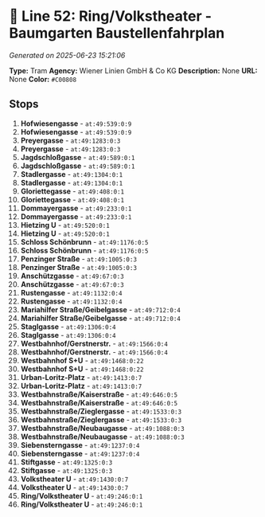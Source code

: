 # 🚊 Line 52: Ring/Volkstheater - Baumgarten Baustellenfahrplan

*Generated on 2025-06-23 15:21:06*

**Type:** Tram
**Agency:** Wiener Linien GmbH & Co KG
**Description:** None
**URL:** None
**Color:** `#C00808`

## Stops

1. **Hofwiesengasse** - `at:49:539:0:9`
2. **Hofwiesengasse** - `at:49:539:0:9`
3. **Preyergasse** - `at:49:1283:0:3`
4. **Preyergasse** - `at:49:1283:0:3`
5. **Jagdschloßgasse** - `at:49:589:0:1`
6. **Jagdschloßgasse** - `at:49:589:0:1`
7. **Stadlergasse** - `at:49:1304:0:1`
8. **Stadlergasse** - `at:49:1304:0:1`
9. **Gloriettegasse** - `at:49:408:0:1`
10. **Gloriettegasse** - `at:49:408:0:1`
11. **Dommayergasse** - `at:49:233:0:1`
12. **Dommayergasse** - `at:49:233:0:1`
13. **Hietzing U** - `at:49:520:0:1`
14. **Hietzing U** - `at:49:520:0:1`
15. **Schloss Schönbrunn** - `at:49:1176:0:5`
16. **Schloss Schönbrunn** - `at:49:1176:0:5`
17. **Penzinger Straße** - `at:49:1005:0:3`
18. **Penzinger Straße** - `at:49:1005:0:3`
19. **Anschützgasse** - `at:49:67:0:3`
20. **Anschützgasse** - `at:49:67:0:3`
21. **Rustengasse** - `at:49:1132:0:4`
22. **Rustengasse** - `at:49:1132:0:4`
23. **Mariahilfer Straße/Geibelgasse** - `at:49:712:0:4`
24. **Mariahilfer Straße/Geibelgasse** - `at:49:712:0:4`
25. **Staglgasse** - `at:49:1306:0:4`
26. **Staglgasse** - `at:49:1306:0:4`
27. **Westbahnhof/Gerstnerstr.** - `at:49:1566:0:4`
28. **Westbahnhof/Gerstnerstr.** - `at:49:1566:0:4`
29. **Westbahnhof S+U** - `at:49:1468:0:22`
30. **Westbahnhof S+U** - `at:49:1468:0:22`
31. **Urban-Loritz-Platz** - `at:49:1413:0:7`
32. **Urban-Loritz-Platz** - `at:49:1413:0:7`
33. **Westbahnstraße/Kaiserstraße** - `at:49:646:0:5`
34. **Westbahnstraße/Kaiserstraße** - `at:49:646:0:5`
35. **Westbahnstraße/Zieglergasse** - `at:49:1533:0:3`
36. **Westbahnstraße/Zieglergasse** - `at:49:1533:0:3`
37. **Westbahnstraße/Neubaugasse** - `at:49:1088:0:3`
38. **Westbahnstraße/Neubaugasse** - `at:49:1088:0:3`
39. **Siebensterngasse** - `at:49:1237:0:4`
40. **Siebensterngasse** - `at:49:1237:0:4`
41. **Stiftgasse** - `at:49:1325:0:3`
42. **Stiftgasse** - `at:49:1325:0:3`
43. **Volkstheater U** - `at:49:1430:0:7`
44. **Volkstheater U** - `at:49:1430:0:7`
45. **Ring/Volkstheater U** - `at:49:246:0:1`
46. **Ring/Volkstheater U** - `at:49:246:0:1`